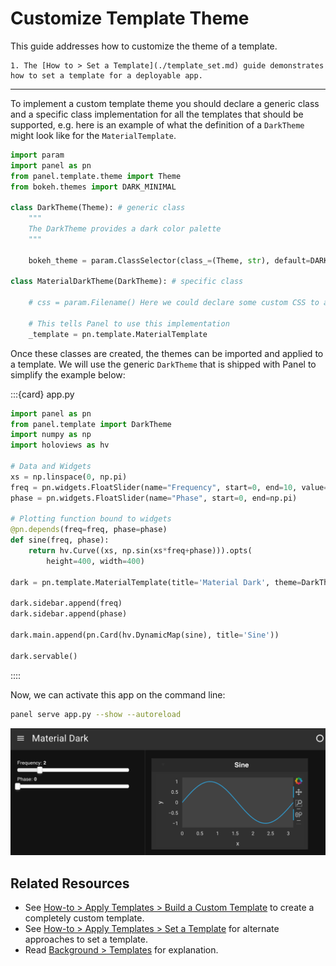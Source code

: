 # Customize Template Theme

This guide addresses how to customize the theme of a template.

```{admonition} Prerequisites
1. The [How to > Set a Template](./template_set.md) guide demonstrates how to set a template for a deployable app.
```

---

To implement a custom template theme you should declare a generic class and a specific class implementation for all the templates that should be supported, e.g. here is an example of what the definition of a `DarkTheme` might look like for the `MaterialTemplate`.

```python
import param
import panel as pn
from panel.template.theme import Theme
from bokeh.themes import DARK_MINIMAL

class DarkTheme(Theme): # generic class
    """
    The DarkTheme provides a dark color palette
    """

    bokeh_theme = param.ClassSelector(class_=(Theme, str), default=DARK_MINIMAL)

class MaterialDarkTheme(DarkTheme): # specific class

    # css = param.Filename() Here we could declare some custom CSS to apply

    # This tells Panel to use this implementation
    _template = pn.template.MaterialTemplate
```

Once these classes are created, the themes can be imported and applied to a template. We will use the generic `DarkTheme` that is shipped with Panel to simplify the example below:

:::{card} app.py

```python
import panel as pn
from panel.template import DarkTheme
import numpy as np
import holoviews as hv

# Data and Widgets
xs = np.linspace(0, np.pi)
freq = pn.widgets.FloatSlider(name="Frequency", start=0, end=10, value=2)
phase = pn.widgets.FloatSlider(name="Phase", start=0, end=np.pi)

# Plotting function bound to widgets
@pn.depends(freq=freq, phase=phase)
def sine(freq, phase):
    return hv.Curve((xs, np.sin(xs*freq+phase))).opts(
        height=400, width=400)

dark = pn.template.MaterialTemplate(title='Material Dark', theme=DarkTheme)

dark.sidebar.append(freq)
dark.sidebar.append(phase)

dark.main.append(pn.Card(hv.DynamicMap(sine), title='Sine'))

dark.servable()
```
::::

Now, we can activate this app on the command line:

``` bash
panel serve app.py --show --autoreload
```

<img src="../../_static/template_mat_dark.png" alt="dark themed panel app">

## Related Resources

- See [How-to > Apply Templates > Build a Custom Template](./template_custom.md) to create a completely custom template.
- See [How-to > Apply Templates > Set a Template](./template_set.md) for alternate approaches to set a template.
- Read [Background > Templates](../../background/templates/templates_overview.md) for explanation.
